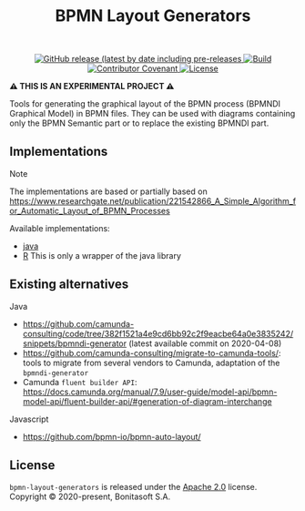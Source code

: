 <h1 align="center">BPMN Layout Generators</h1> <br>
<p align="center">
    <p align="center">
        <a href="https://github.com/process-analytics/bpmn-layout-generators/releases">
            <img alt="GitHub release (latest by date including pre-releases" src="https://img.shields.io/github/v/release/process-analytics/bpmn-layout-generators?color=orange&include_prereleases"> 
        </a> 
        <a href="https://github.com/process-analytics/bpmn-layout-generators/actions/workflows/build-java.yml">
          <img alt="Build" src="https://github.com/process-analytics/bpmn-layout-generators/workflows/Build%20Java/badge.svg"> 
        </a>
        <br>
        <!-- no CONTRIBUTING guide available for now
        <a href="CONTRIBUTING.md">
            <img alt="PRs Welcome" src="https://img.shields.io/badge/PRs-welcome-ff69b4.svg?style=flat-square"> 
        </a> 
        -->
        <a href="https://github.com/process-analytics/.github/blob/main/CODE_OF_CONDUCT.md">
            <img alt="Contributor Covenant" src="https://img.shields.io/badge/Contributor%20Covenant-v2.0%20adopted-ff69b4.svg"> 
        </a> 
        <a href="LICENSE">
            <img alt="License" src="https://img.shields.io/github/license/process-analytics/bpmn-layout-generators?color=blue"> 
        </a> 
    </p>
</p>

**:warning: THIS IS AN EXPERIMENTAL PROJECT :warning:**

Tools for generating the graphical layout of the BPMN process (BPMNDI Graphical Model) in BPMN files.
They can be used with diagrams containing only the BPMN Semantic part or to replace the existing BPMNDI part.



## Implementations

> [!NOTE]
> The implementations are based or partially based on https://www.researchgate.net/publication/221542866_A_Simple_Algorithm_for_Automatic_Layout_of_BPMN_Processes

Available implementations:
- [java](java/README.md)
- [R](R/bpmnLayoutGeneratoR/README.adoc) This is only a wrapper of the java library


## Existing alternatives

Java
- https://github.com/camunda-consulting/code/tree/382f1521a4e9cd6bb92c2f9eacbe64a0e3835242/snippets/bpmndi-generator (latest available commit on 2020-04-08)
- https://github.com/camunda-consulting/migrate-to-camunda-tools/: tools to migrate from several vendors to Camunda, adaptation of the `bpmndi-generator`
- Camunda `fluent builder API`: https://docs.camunda.org/manual/7.9/user-guide/model-api/bpmn-model-api/fluent-builder-api/#generation-of-diagram-interchange

Javascript
- https://github.com/bpmn-io/bpmn-auto-layout/


## License

`bpmn-layout-generators` is released under the [Apache 2.0](LICENSE) license. \
Copyright &copy; 2020-present, Bonitasoft S.A.
